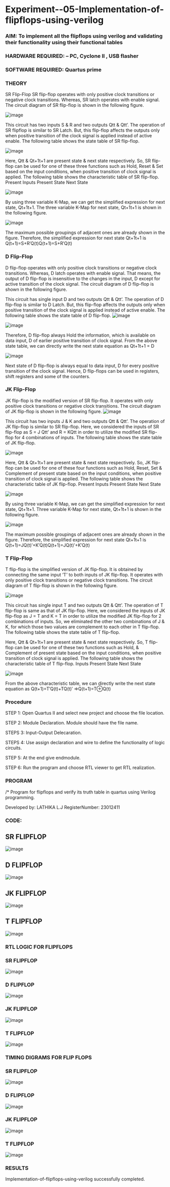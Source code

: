 # Experiment--05-Implementation-of-flipflops-using-verilog
### AIM: To implement all the flipflops using verilog and validating their functionality using their functional tables
### HARDWARE REQUIRED:  – PC, Cyclone II , USB flasher
### SOFTWARE REQUIRED:   Quartus prime
### THEORY 
SR Flip-Flop
SR flip-flop operates with only positive clock transitions or negative clock transitions. Whereas, SR latch operates with enable signal. The circuit diagram of SR flip-flop is shown in the following figure.

![image](https://user-images.githubusercontent.com/36288975/167910294-bb550548-b1dc-4cba-9044-31d9037d476b.png)

 
This circuit has two inputs S & R and two outputs Qtt & Qtt’. The operation of SR flipflop is similar to SR Latch. But, this flip-flop affects the outputs only when positive transition of the clock signal is applied instead of active enable.
The following table shows the state table of SR flip-flop.


![image](https://user-images.githubusercontent.com/36288975/167910648-ced88e69-869c-42e2-9718-a285a3902446.png)


Here, Qtt & Qt+1t+1 are present state & next state respectively. So, SR flip-flop can be used for one of these three functions such as Hold, Reset & Set based on the input conditions, when positive transition of clock signal is applied. The following table shows the characteristic table of SR flip-flop.
Present Inputs	Present State	Next State


![image](https://user-images.githubusercontent.com/36288975/167908180-5fc9d589-1cb5-41f5-b2c8-927e04f5f387.png)

By using three variable K-Map, we can get the simplified expression for next state, Qt+1t+1. The three variable K-Map for next state, Qt+1t+1 is shown in the following figure.

![image](https://user-images.githubusercontent.com/36288975/167908214-25b30a54-db20-4bcb-9385-5f93a1982a09.png)

 
The maximum possible groupings of adjacent ones are already shown in the figure. Therefore, the simplified expression for next state Qt+1t+1 is
Q(t+1)=S+R′Q(t)Q(t+1)=S+R′Q(t)


### D Flip-Flop
D flip-flop operates with only positive clock transitions or negative clock transitions. Whereas, D latch operates with enable signal. That means, the output of D flip-flop is insensitive to the changes in the input, D except for active transition of the clock signal. The circuit diagram of D flip-flop is shown in the following figure.
 
This circuit has single input D and two outputs Qtt & Qtt’. The operation of D flip-flop is similar to D Latch. But, this flip-flop affects the outputs only when positive transition of the clock signal is applied instead of active enable.
The following table shows the state table of D flip-flop.
![image](https://user-images.githubusercontent.com/36288975/167908342-e03f0cbb-5958-43bb-b74a-5e3ec2341675.png)

![image](https://user-images.githubusercontent.com/36288975/167910325-aeef0739-0a54-40e2-bebd-6f5fa0cad10e.png)



Therefore, D flip-flop always Hold the information, which is available on data input, D of earlier positive transition of clock signal. From the above state table, we can directly write the next state equation as
Qt+1t+1 = D



![image](https://user-images.githubusercontent.com/36288975/167908850-d39d07ba-7f9d-490a-b9f2-274e189fd047.png)

Next state of D flip-flop is always equal to data input, D for every positive transition of the clock signal. Hence, D flip-flops can be used in registers, shift registers and some of the counters.


### JK Flip-Flop
JK flip-flop is the modified version of SR flip-flop. It operates with only positive clock transitions or negative clock transitions. The circuit diagram of JK flip-flop is shown in the following figure.
![image](https://user-images.githubusercontent.com/36288975/167910378-d2d984a7-2815-4d17-8c41-ee4bdf59ec24.png) 

 
This circuit has two inputs J & K and two outputs Qtt & Qtt’. The operation of JK flip-flop is similar to SR flip-flop. Here, we considered the inputs of SR flip-flop as S = J Qtt’ and R = KQtt in order to utilize the modified SR flip-flop for 4 combinations of inputs.
The following table shows the state table of JK flip-flop.


![image](https://user-images.githubusercontent.com/36288975/167908575-59c35afb-50d3-46a2-888c-47478a3179d5.png)

Here, Qtt & Qt+1t+1 are present state & next state respectively. So, JK flip-flop can be used for one of these four functions such as Hold, Reset, Set & Complement of present state based on the input conditions, when positive transition of clock signal is applied. The following table shows the characteristic table of JK flip-flop.
Present Inputs	Present State	Next State

![image](https://user-images.githubusercontent.com/36288975/167908664-c854ffe9-0bd3-44c2-bfa6-e53928181c69.png)


By using three variable K-Map, we can get the simplified expression for next state, Qt+1t+1. Three variable K-Map for next state, Qt+1t+1 is shown in the following figure.
 
 
 ![image](https://user-images.githubusercontent.com/36288975/167908688-fa93c3e9-8323-4864-947d-c11d163d5a90.png)

The maximum possible groupings of adjacent ones are already shown in the figure. Therefore, the simplified expression for next state Qt+1t+1 is
Q(t+1)=JQ(t)′+K′Q(t)Q(t+1)=JQ(t)′+K′Q(t)



### T Flip-Flop
T flip-flop is the simplified version of JK flip-flop. It is obtained by connecting the same input ‘T’ to both inputs of JK flip-flop. It operates with only positive clock transitions or negative clock transitions. The circuit diagram of T flip-flop is shown in the following figure.

![image](https://user-images.githubusercontent.com/36288975/167911534-5f3c445d-bc68-46e2-9a9c-7efce5febc60.png)



This circuit has single input T and two outputs Qtt & Qtt’. The operation of T flip-flop is same as that of JK flip-flop. Here, we considered the inputs of JK flip-flop as J = T and K = T in order to utilize the modified JK flip-flop for 2 combinations of inputs. So, we eliminated the other two combinations of J & K, for which those two values are complement to each other in T flip-flop.
The following table shows the state table of T flip-flop.



Here, Qtt & Qt+1t+1 are present state & next state respectively. So, T flip-flop can be used for one of these two functions such as Hold, & Complement of present state based on the input conditions, when positive transition of clock signal is applied. The following table shows the characteristic table of T flip-flop.
Inputs	Present State	Next State


![image](https://user-images.githubusercontent.com/36288975/167909015-53aa9450-3f28-4202-887a-79d88228f8a0.png)

From the above characteristic table, we can directly write the next state equation as
Q(t+1)=T′Q(t)+TQ(t)′
⇒Q(t+1)=T⊕Q(t)

### Procedure
STEP 1: Open Quartus II and select new project and choose the file location.

STEP 2: Module Declaration. Module should have the file name.

STEPS 3: Input-Output Delecaration.

STEPS 4: Use assign declaration and wire to define the functionality of logic circuits.

STEP 5: At the end give endmodule.

STEP 6: Run the program and choose RTL viewer to get RTL realization.

### PROGRAM 
/*
Program for flipflops  and verify its truth table in quartus using Verilog programming. 

Developed by: LATHIKA L.J
RegisterNumber:  23012411
### CODE:

## SR FLIPFLOP

![image](https://github.com/Lathika2006/Experiment--05-Implementation-of-flipflops-using-verilog/assets/148959215/ee39e574-2469-4629-aca1-09c7c3019317)

## D FLIPFLOP

![image](https://github.com/Lathika2006/Experiment--05-Implementation-of-flipflops-using-verilog/assets/148959215/40d21560-27b8-47f5-bf73-1781c41c65d5)

## JK FLIPFLOP

![image](https://github.com/Lathika2006/Experiment--05-Implementation-of-flipflops-using-verilog/assets/148959215/e22a29cd-1390-4e50-ad84-a557e6976ccd)

## T FLIPFLOP

![image](https://github.com/Lathika2006/Experiment--05-Implementation-of-flipflops-using-verilog/assets/148959215/60b46085-6091-4b8e-b02a-a774360fd569)



### RTL LOGIC FOR FLIPFLOPS 

### SR FLIPFLOP

![image](https://github.com/Lathika2006/Experiment--05-Implementation-of-flipflops-using-verilog/assets/148959215/cd131aa9-c8d8-471d-b7f0-c3b04ff786df)

### D FLIPFLOP

![image](https://github.com/Lathika2006/Experiment--05-Implementation-of-flipflops-using-verilog/assets/148959215/f73088c5-ff10-4900-9ddd-01ed62be7e96)

### JK FLIPFLOP

![image](https://github.com/Lathika2006/Experiment--05-Implementation-of-flipflops-using-verilog/assets/148959215/734e8bc1-cff7-4560-badf-bd02e81aeec7)

### T FLIPFLOP

![image](https://github.com/Lathika2006/Experiment--05-Implementation-of-flipflops-using-verilog/assets/148959215/b05cf660-c483-4035-96d8-a1c543333430)



### TIMING DIGRAMS FOR FLIP FLOPS 

### SR FLIPFLOP

![image](https://github.com/Lathika2006/Experiment--05-Implementation-of-flipflops-using-verilog/assets/148959215/63287543-6834-4adf-8a9b-56f16b7df916)

### D FLIPFLOP

![image](https://github.com/Lathika2006/Experiment--05-Implementation-of-flipflops-using-verilog/assets/148959215/4b103142-ad92-4da0-bfe0-83f86c6a0ce7)

### JK FLIPFLOP

![image](https://github.com/Lathika2006/Experiment--05-Implementation-of-flipflops-using-verilog/assets/148959215/f6a2ba37-98c6-4e84-8f2c-134215a937e8)

### T FLIPFLOP

![image](https://github.com/Lathika2006/Experiment--05-Implementation-of-flipflops-using-verilog/assets/148959215/87bbed89-18b3-4677-bf0d-0987264542fb)


### RESULTS 

Implementation-of-flipflops-using-verilog successfully completed.
